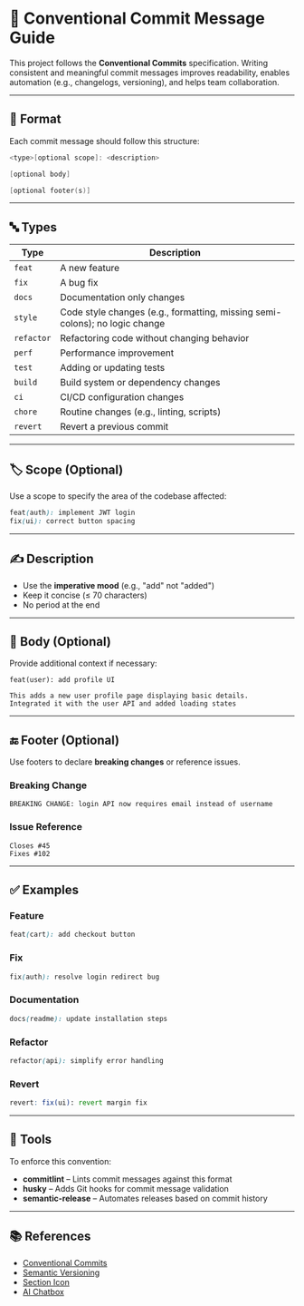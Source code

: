 # 🧾 Conventional Commit Message Guide

This project follows the **Conventional Commits** specification. Writing consistent and meaningful commit messages improves readability, enables automation (e.g., changelogs, versioning), and helps team collaboration.

---

## 🧱 Format

Each commit message should follow this structure:

```swift
<type>[optional scope]: <description>

[optional body]

[optional footer(s)]
```

---

## 🔤 Types

| Type        | Description                                                                 |
|-------------|-----------------------------------------------------------------------------|
| `feat`      | A new feature                                                               |
| `fix`       | A bug fix                                                                   |
| `docs`      | Documentation only changes                                                  |
| `style`     | Code style changes (e.g., formatting, missing semi-colons); no logic change |
| `refactor`  | Refactoring code without changing behavior                                  |
| `perf`      | Performance improvement                                                     |
| `test`      | Adding or updating tests                                                    |
| `build`     | Build system or dependency changes                                          |
| `ci`        | CI/CD configuration changes                                                 |
| `chore`     | Routine changes (e.g., linting, scripts)                                    |
| `revert`    | Revert a previous commit                                                    |

---

## 🏷️ Scope (Optional)

Use a scope to specify the area of the codebase affected:

```scss
feat(auth): implement JWT login
fix(ui): correct button spacing
```

---

## ✍️ Description

- Use the **imperative mood** (e.g., "add" not "added")
- Keep it concise (≤ 70 characters)
- No period at the end

---

## 📝 Body (Optional)

Provide additional context if necessary:

```pgsql
feat(user): add profile UI

This adds a new user profile page displaying basic details.
Integrated it with the user API and added loading states
```


---

## 🔚 Footer (Optional)

Use footers to declare **breaking changes** or reference issues.

### Breaking Change

```pgsql
BREAKING CHANGE: login API now requires email instead of username
```

### Issue Reference

```nginx
Closes #45
Fixes #102
```

---

## ✅ Examples

### Feature

```scss
feat(cart): add checkout button
```

### Fix

```scss
fix(auth): resolve login redirect bug
```

### Documentation

```scss
docs(readme): update installation steps
```

### Refactor

```scss
refactor(api): simplify error handling
```

### Revert

```scss
revert: fix(ui): revert margin fix
```

---

## 🔧 Tools

To enforce this convention:

- **commitlint** – Lints commit messages against this format
- **husky** – Adds Git hooks for commit message validation
- **semantic-release** – Automates releases based on commit history

---

## 📚 References

- [Conventional Commits](https://www.conventionalcommits.org/)
- [Semantic Versioning](https://semver.org/)
- [Section Icon](https://emojipedia.org/)
- [AI Chatbox](https://chatgpt.com/c/6860cf21-0b80-8006-8a5e-02567729281d)